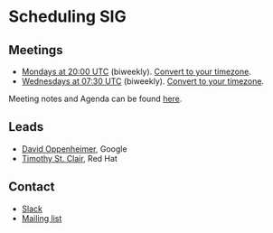 <!---
This is an autogenerated file!

Please do not edit this file directly, but instead make changes to the
sigs.yaml file in the project root.

To understand how this file is generated, see generator/README.md.
-->
# Scheduling SIG


## Meetings
* [Mondays at 20:00 UTC](https://zoom.us/zoomconference?m=rN2RrBUYxXgXY4EMiWWgQP6Vslgcsn86) (biweekly). [Convert to your timezone](http://www.thetimezoneconverter.com/?t=20:00&tz=UTC).
* [Wednesdays at 07:30 UTC](https://zoom.us/zoomconference?m=rN2RrBUYxXgXY4EMiWWgQP6Vslgcsn86) (biweekly). [Convert to your timezone](http://www.thetimezoneconverter.com/?t=07:30&tz=UTC).

Meeting notes and Agenda can be found [here](https://docs.google.com/document/d/13mwye7nvrmV11q9_Eg77z-1w3X7Q1GTbslpml4J7F3A/edit).

## Leads
* [David Oppenheimer](https://github.com/davidopp), Google
* [Timothy St. Clair](https://github.com/timothysc), Red Hat

## Contact
* [Slack](https://kubernetes.slack.com/messages/sig-scheduling)
* [Mailing list](https://groups.google.com/forum/#!forum/kubernetes-sig-scheduling)

<!-- BEGIN CUSTOM CONTENT -->

<!-- END CUSTOM CONTENT -->

